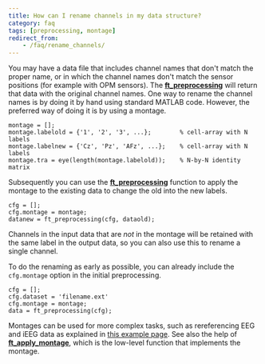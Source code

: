 ```yaml
---
title: How can I rename channels in my data structure?
category: faq
tags: [preprocessing, montage]
redirect_from:
    - /faq/rename_channels/
---
```


You may have a data file that includes channel names that don't match the proper name, or in which the channel names don't match the sensor positions (for example with OPM sensors). The **[ft_preprocessing](/reference/ft_preprocessing)** will return that data with the original channel names. One way to rename the channel names is by doing it by hand using standard MATLAB code. However, the preferred way of doing it is by using a montage.

    montage = [];
    montage.labelold = {'1', '2', '3', ...};        % cell-array with N labels
    montage.labelnew = {'Cz', 'Pz', 'AFz', ...};    % cell-array with N labels
    montage.tra = eye(length(montage.labelold));    % N-by-N identity matrix 

Subsequently you can use the **[ft_preprocessing](/reference/ft_preprocessing)** function to apply the montage to the existing data to change the old into the new labels.

    cfg = [];
    cfg.montage = montage;
    datanew = ft_preprocessing(cfg, dataold);

Channels in the input data that are _not_ in the montage will be retained with the same label in the output data, so you can also use this to rename a single channel.

To do the renaming as early as possible, you can already include the `cfg.montage` option in the initial preprocessing.

    cfg = [];
    cfg.dataset = 'filename.ext'
    cfg.montage = montage;
    data = ft_preprocessing(cfg);

Montages can be used for more complex tasks, such as rereferencing EEG and iEEG data as explained in [this example page](/example/rereference/#montage). See also the help of **[ft_apply_montage](/reference/forward/ft_apply_montage)**, which is the low-level function that implements the montage.
